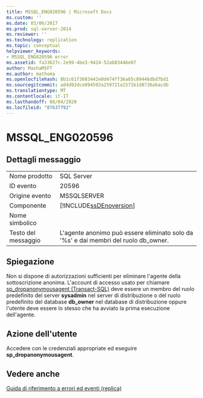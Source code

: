 ```yaml
---
title: MSSQL_ENG020596 | Microsoft Docs
ms.custom: ''
ms.date: 03/06/2017
ms.prod: sql-server-2014
ms.reviewer: ''
ms.technology: replication
ms.topic: conceptual
helpviewer_keywords:
- MSSQL_ENG020596 error
ms.assetid: fa33627c-2e99-4be3-9424-52ab83446e07
author: MashaMSFT
ms.author: mathoma
ms.openlocfilehash: 8b1c61f3683442e0d474ff36a65c89446dbd7bd1
ms.sourcegitcommit: ad4d92dce894592a259721a1571b1d8736abacdb
ms.translationtype: MT
ms.contentlocale: it-IT
ms.lasthandoff: 08/04/2020
ms.locfileid: "87637792"
---
```

# <a name="mssql_eng020596"></a>MSSQL_ENG020596
    
## <a name="message-details"></a>Dettagli messaggio  
  
|||  
|-|-|  
|Nome prodotto|SQL Server|  
|ID evento|20596|  
|Origine evento|MSSQLSERVER|  
|Componente|[!INCLUDE[ssDEnoversion](../../includes/ssdenoversion-md.md)]|  
|Nome simbolico||  
|Testo del messaggio|L'agente anonimo può essere eliminato solo da '%s' e dai membri del ruolo db_owner.|  
  
## <a name="explanation"></a>Spiegazione  
 Non si dispone di autorizzazioni sufficienti per eliminare l'agente della sottoscrizione anonima. L'account di accesso usato per chiamare [sp_dropanonymousagent &#40;Transact-SQL&#41;](/sql/relational-databases/system-stored-procedures/sp-dropanonymousagent-transact-sql) deve essere un membro del ruolo predefinito del server **sysadmin** nel server di distribuzione o del ruolo predefinito del database **db_owner** nel database di distribuzione oppure l'utente deve essere lo stesso che ha avviato la prima esecuzione dell'agente.  
  
## <a name="user-action"></a>Azione dell'utente  
 Accedere con le credenziali appropriate ed eseguire **sp_dropanonymousagent**.  
  
## <a name="see-also"></a>Vedere anche  
 [Guida di riferimento a errori ed eventi &#40;replica&#41;](errors-and-events-reference-replication.md)  
  
  
